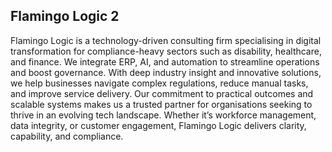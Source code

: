 ## Flamingo Logic 2

Flamingo Logic is a technology-driven consulting firm specialising in digital transformation for compliance-heavy sectors such as disability, healthcare, and finance. We integrate ERP, AI, and automation to streamline operations and boost governance. With deep industry insight and innovative solutions, we help businesses navigate complex regulations, reduce manual tasks, and improve service delivery. Our commitment to practical outcomes and scalable systems makes us a trusted partner for organisations seeking to thrive in an evolving tech landscape. Whether it’s workforce management, data integrity, or customer engagement, Flamingo Logic delivers clarity, capability, and compliance.
